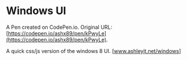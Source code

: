 # Windows UI

A Pen created on CodePen.io. Original URL: [https://codepen.io/ashx89/pen/kPwyLe](https://codepen.io/ashx89/pen/kPwyLe).

A quick css/js version of the windows 8 UI. [www.ashleyjt.net/windows]